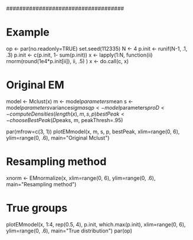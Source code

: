 ####################################
# Example
op <- par(no.readonly=TRUE)
set.seed(112335)
N <- 4
p.init <- runif(N-1, .1, .3)
p.init <- c(p.init, 1- sum(p.init))
x <- lapply(1:N, function(ii) rnorm(round(1e4*p.init[ii]), ii, .5) )
x <- do.call(c, x)

# Original EM
model <- Mclust(x)
m <- model$parameters$mean
s <- model$parameters$variance$sigmasq
p <- model$parameters$pro
D <- computeDensities(length(x), m, s, p)
bestPeak <- chooseBestPeak(D$peaks, m, peakThresh=.95)

par(mfrow=c(3, 1))
plotEMmodel(x, m, s, p, bestPeak, xlim=range(0, 6), ylim=range(0, .6), main="Original Mclust")

# Resampling method
xnorm <- EMnormalize(x, xlim=range(0, 6), ylim=range(0, .6), main="Resampling method")

# True groups
plotEMmodel(x, 1:4, rep(0.5, 4), p.init, which.max(p.init), xlim=range(0, 6), ylim=range(0, .6), main="True distribution")
par(op)
